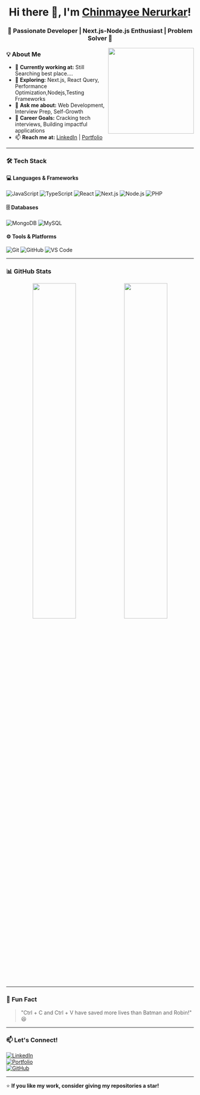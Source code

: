 
<h1 align="center">Hi there 👋, I'm <a href="https://chinmayee212.github.io/portfolio" target="_blank">Chinmayee Nerurkar</a>!</h1>  
<h3 align="center">🚀 Passionate  Developer | Next.js-Node.js Enthusiast | Problem Solver 🚀</h3>

<img align="right" src="https://media.giphy.com/media/ieyl9zmCjO4b4t6qoY/giphy.gif" width="230">

### 💡 **About Me**  
- 🔭 **Currently working at:** Still Searching best place....  
- 🌱 **Exploring:** Next.js, React Query, Performance Optimization,Nodejs,Testing Frameworks  
- 💬 **Ask me about:** Web Development, Interview Prep, Self-Growth  
- 🎯 **Career Goals:** Cracking tech interviews, Building impactful applications  
- 📫 **Reach me at:** [LinkedIn](https://www.linkedin.com/in/chinmayee-waingankar) | [Portfolio](https://chinmayee212.github.io/portfolio)  

---

### 🛠️ **Tech Stack**
#### 💻 **Languages & Frameworks**
![JavaScript](https://img.shields.io/badge/-JavaScript-F7DF1E?logo=javascript&logoColor=black&style=for-the-badge)
![TypeScript](https://img.shields.io/badge/-TypeScript-3178C6?logo=typescript&logoColor=white&style=for-the-badge)
![React](https://img.shields.io/badge/-React-61DAFB?logo=react&logoColor=black&style=for-the-badge)
![Next.js](https://img.shields.io/badge/-Next.js-000000?logo=next.js&logoColor=white&style=for-the-badge)
![Node.js](https://img.shields.io/badge/-Node.js-339933?logo=node.js&logoColor=white&style=for-the-badge)
![PHP](https://img.shields.io/badge/-PHP-777BB4?logo=php&logoColor=white&style=for-the-badge)

#### 🗄️ **Databases**
![MongoDB](https://img.shields.io/badge/-MongoDB-47A248?logo=mongodb&logoColor=white&style=for-the-badge)
![MySQL](https://img.shields.io/badge/-MySQL-4479A1?logo=mysql&logoColor=white&style=for-the-badge)

#### ⚙️ **Tools & Platforms**
![Git](https://img.shields.io/badge/-Git-F05032?logo=git&logoColor=white&style=for-the-badge)
![GitHub](https://img.shields.io/badge/-GitHub-181717?logo=github&logoColor=white&style=for-the-badge)
![VS Code](https://img.shields.io/badge/-VS%20Code-007ACC?logo=visual-studio-code&logoColor=white&style=for-the-badge)

---

### 📊 **GitHub Stats**
<p align="center">
  <img width="48%" src="https://github-readme-stats.vercel.app/api?username=chinmayee212&show_icons=true&theme=radical" />
  <img width="48%" src="https://github-readme-streak-stats.herokuapp.com/?user=chinmayee212&theme=radical" />
</p>

---

### 🌟 **Fun Fact**
> "Ctrl + C and Ctrl + V have saved more lives than Batman and Robin!" 😆  

---

### 📫 **Let's Connect!**
[![LinkedIn](https://img.shields.io/badge/-LinkedIn-0077B5?logo=linkedin&logoColor=white&style=for-the-badge)](https://www.linkedin.com/in/chinmayee-waingankar)  
[![Portfolio](https://img.shields.io/badge/-Portfolio-FF4088?logo=web&logoColor=white&style=for-the-badge)](https://chinmayee212.github.io/portfolio)  
[![GitHub](https://img.shields.io/github/followers/chinmayee212?label=Follow%20Me&style=social)](https://github.com/chinmayee212)  

---

⭐ **If you like my work, consider giving my repositories a star!**  


